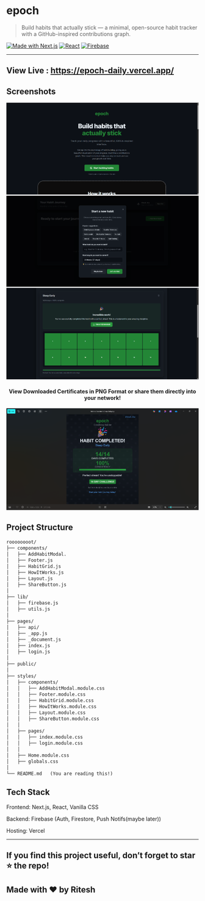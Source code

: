 # epoch

> Build habits that actually stick — a minimal, open-source habit tracker with a GitHub-inspired contributions graph.

[![Made with Next.js](https://img.shields.io/badge/Made%20with-Next.js-black?logo=next.js)](https://nextjs.org/)
[![React](https://img.shields.io/badge/Frontend-React-61DAFB?logo=react&logoColor=white)](https://react.dev/)
[![Firebase](https://img.shields.io/badge/Backend-Firebase-orange?logo=firebase)](https://firebase.google.com/)

---

## View Live : https://epoch-daily.vercel.app/

## Screenshots

<p align="center">
  <img src="./public/screenshots/1.png" width="600" alt="Screenshot 1"/>
  <br/>
  <img src="./public/screenshots/4.png" width="600" alt="Screenshot 4"/>
  <br/>
  <img src="./public/screenshots/6.png" width="600" alt="Screenshot 6"/>
  <br/>
</p>


<h4 align="center">View Downloaded Certificates in PNG Format or share them directly into your network! </h4>

<p align="center">
  <img src="./public/screenshots/8.png" width="600" alt="Screenshot 8"/>
</p>

## Project Structure

```
roooooooot/
├── components/
│   ├── AddHabitModal.
│   ├── Footer.js
│   ├── HabitGrid.js
│   ├── HowItWorks.js
│   ├── Layout.js
│   ├── ShareButton.js
│
├── lib/
│   ├── firebase.js
│   ├── utils.js
│
├── pages/
│   ├── api/
│   ├── _app.js
│   ├── _document.js
│   ├── index.js
│   ├── login.js
│
├── public/
│
├── styles/
│   ├── components/
│   │   ├── AddHabitModal.module.css
│   │   ├── Footer.module.css
│   │   ├── HabitGrid.module.css
│   │   ├── HowItWorks.module.css
│   │   ├── Layout.module.css
│   │   ├── ShareButton.module.css
│   │
│   ├── pages/
│   │   ├── index.module.css
│   │   ├── login.module.css
│   │
│   ├── Home.module.css
│   ├── globals.css
│
└── README.md   (You are reading this!)

```

## Tech Stack

Frontend: Next.js, React, Vanilla CSS

Backend: Firebase (Auth, Firestore, Push Notifs(maybe later))

Hosting: Vercel

---

## If you find this project useful, don’t forget to star ⭐ the repo!

## Made with ❤️ by Ritesh
